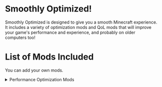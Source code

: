# Smoothly Optimized!
Smoothly Optimized is designed to give you a smooth Minecraft experience. It includes a variety of optimization mods and QoL mods that will improve your game's performance and experience, and probably on older computers too!
# List of Mods Included
You can add your own mods.
<details>

<summary>Performance Optimization Mods</summary>
- BadOptimizations
- Chunky
- Dynamic FPS
- Entity Culling
- FerriteCore
- FPS Reducer
- ImmediatelyFast
- Krypton
- Lithium
- More Culling
- Noisium
- Noxesium
- Sodium
- Very Many Players
</details>

